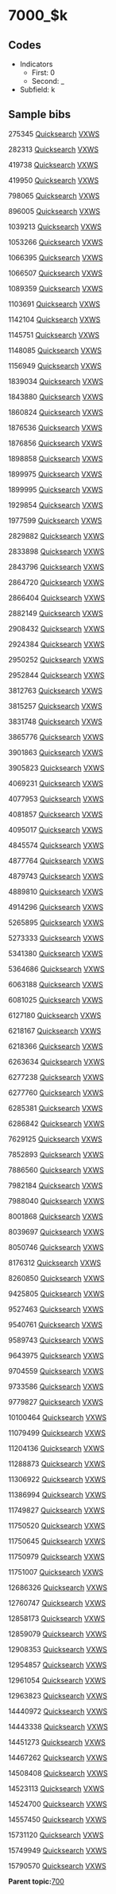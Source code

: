 # 7000\_$k

## Codes

-   Indicators
    -   First: 0
    -   Second: \_
-   Subfield: k

## Sample bibs

275345 [Quicksearch](https://search.library.yale.edu/catalog/275345) [VXWS](http://prodorbis.library.yale.edu:7014/vxws/GetHoldingsService?bibId=275345)

282313 [Quicksearch](https://search.library.yale.edu/catalog/282313) [VXWS](http://prodorbis.library.yale.edu:7014/vxws/GetHoldingsService?bibId=282313)

419738 [Quicksearch](https://search.library.yale.edu/catalog/419738) [VXWS](http://prodorbis.library.yale.edu:7014/vxws/GetHoldingsService?bibId=419738)

419950 [Quicksearch](https://search.library.yale.edu/catalog/419950) [VXWS](http://prodorbis.library.yale.edu:7014/vxws/GetHoldingsService?bibId=419950)

798065 [Quicksearch](https://search.library.yale.edu/catalog/798065) [VXWS](http://prodorbis.library.yale.edu:7014/vxws/GetHoldingsService?bibId=798065)

896005 [Quicksearch](https://search.library.yale.edu/catalog/896005) [VXWS](http://prodorbis.library.yale.edu:7014/vxws/GetHoldingsService?bibId=896005)

1039213 [Quicksearch](https://search.library.yale.edu/catalog/1039213) [VXWS](http://prodorbis.library.yale.edu:7014/vxws/GetHoldingsService?bibId=1039213)

1053266 [Quicksearch](https://search.library.yale.edu/catalog/1053266) [VXWS](http://prodorbis.library.yale.edu:7014/vxws/GetHoldingsService?bibId=1053266)

1066395 [Quicksearch](https://search.library.yale.edu/catalog/1066395) [VXWS](http://prodorbis.library.yale.edu:7014/vxws/GetHoldingsService?bibId=1066395)

1066507 [Quicksearch](https://search.library.yale.edu/catalog/1066507) [VXWS](http://prodorbis.library.yale.edu:7014/vxws/GetHoldingsService?bibId=1066507)

1089359 [Quicksearch](https://search.library.yale.edu/catalog/1089359) [VXWS](http://prodorbis.library.yale.edu:7014/vxws/GetHoldingsService?bibId=1089359)

1103691 [Quicksearch](https://search.library.yale.edu/catalog/1103691) [VXWS](http://prodorbis.library.yale.edu:7014/vxws/GetHoldingsService?bibId=1103691)

1142104 [Quicksearch](https://search.library.yale.edu/catalog/1142104) [VXWS](http://prodorbis.library.yale.edu:7014/vxws/GetHoldingsService?bibId=1142104)

1145751 [Quicksearch](https://search.library.yale.edu/catalog/1145751) [VXWS](http://prodorbis.library.yale.edu:7014/vxws/GetHoldingsService?bibId=1145751)

1148085 [Quicksearch](https://search.library.yale.edu/catalog/1148085) [VXWS](http://prodorbis.library.yale.edu:7014/vxws/GetHoldingsService?bibId=1148085)

1156949 [Quicksearch](https://search.library.yale.edu/catalog/1156949) [VXWS](http://prodorbis.library.yale.edu:7014/vxws/GetHoldingsService?bibId=1156949)

1839034 [Quicksearch](https://search.library.yale.edu/catalog/1839034) [VXWS](http://prodorbis.library.yale.edu:7014/vxws/GetHoldingsService?bibId=1839034)

1843880 [Quicksearch](https://search.library.yale.edu/catalog/1843880) [VXWS](http://prodorbis.library.yale.edu:7014/vxws/GetHoldingsService?bibId=1843880)

1860824 [Quicksearch](https://search.library.yale.edu/catalog/1860824) [VXWS](http://prodorbis.library.yale.edu:7014/vxws/GetHoldingsService?bibId=1860824)

1876536 [Quicksearch](https://search.library.yale.edu/catalog/1876536) [VXWS](http://prodorbis.library.yale.edu:7014/vxws/GetHoldingsService?bibId=1876536)

1876856 [Quicksearch](https://search.library.yale.edu/catalog/1876856) [VXWS](http://prodorbis.library.yale.edu:7014/vxws/GetHoldingsService?bibId=1876856)

1898858 [Quicksearch](https://search.library.yale.edu/catalog/1898858) [VXWS](http://prodorbis.library.yale.edu:7014/vxws/GetHoldingsService?bibId=1898858)

1899975 [Quicksearch](https://search.library.yale.edu/catalog/1899975) [VXWS](http://prodorbis.library.yale.edu:7014/vxws/GetHoldingsService?bibId=1899975)

1899995 [Quicksearch](https://search.library.yale.edu/catalog/1899995) [VXWS](http://prodorbis.library.yale.edu:7014/vxws/GetHoldingsService?bibId=1899995)

1929854 [Quicksearch](https://search.library.yale.edu/catalog/1929854) [VXWS](http://prodorbis.library.yale.edu:7014/vxws/GetHoldingsService?bibId=1929854)

1977599 [Quicksearch](https://search.library.yale.edu/catalog/1977599) [VXWS](http://prodorbis.library.yale.edu:7014/vxws/GetHoldingsService?bibId=1977599)

2829882 [Quicksearch](https://search.library.yale.edu/catalog/2829882) [VXWS](http://prodorbis.library.yale.edu:7014/vxws/GetHoldingsService?bibId=2829882)

2833898 [Quicksearch](https://search.library.yale.edu/catalog/2833898) [VXWS](http://prodorbis.library.yale.edu:7014/vxws/GetHoldingsService?bibId=2833898)

2843796 [Quicksearch](https://search.library.yale.edu/catalog/2843796) [VXWS](http://prodorbis.library.yale.edu:7014/vxws/GetHoldingsService?bibId=2843796)

2864720 [Quicksearch](https://search.library.yale.edu/catalog/2864720) [VXWS](http://prodorbis.library.yale.edu:7014/vxws/GetHoldingsService?bibId=2864720)

2866404 [Quicksearch](https://search.library.yale.edu/catalog/2866404) [VXWS](http://prodorbis.library.yale.edu:7014/vxws/GetHoldingsService?bibId=2866404)

2882149 [Quicksearch](https://search.library.yale.edu/catalog/2882149) [VXWS](http://prodorbis.library.yale.edu:7014/vxws/GetHoldingsService?bibId=2882149)

2908432 [Quicksearch](https://search.library.yale.edu/catalog/2908432) [VXWS](http://prodorbis.library.yale.edu:7014/vxws/GetHoldingsService?bibId=2908432)

2924384 [Quicksearch](https://search.library.yale.edu/catalog/2924384) [VXWS](http://prodorbis.library.yale.edu:7014/vxws/GetHoldingsService?bibId=2924384)

2950252 [Quicksearch](https://search.library.yale.edu/catalog/2950252) [VXWS](http://prodorbis.library.yale.edu:7014/vxws/GetHoldingsService?bibId=2950252)

2952844 [Quicksearch](https://search.library.yale.edu/catalog/2952844) [VXWS](http://prodorbis.library.yale.edu:7014/vxws/GetHoldingsService?bibId=2952844)

3812763 [Quicksearch](https://search.library.yale.edu/catalog/3812763) [VXWS](http://prodorbis.library.yale.edu:7014/vxws/GetHoldingsService?bibId=3812763)

3815257 [Quicksearch](https://search.library.yale.edu/catalog/3815257) [VXWS](http://prodorbis.library.yale.edu:7014/vxws/GetHoldingsService?bibId=3815257)

3831748 [Quicksearch](https://search.library.yale.edu/catalog/3831748) [VXWS](http://prodorbis.library.yale.edu:7014/vxws/GetHoldingsService?bibId=3831748)

3865776 [Quicksearch](https://search.library.yale.edu/catalog/3865776) [VXWS](http://prodorbis.library.yale.edu:7014/vxws/GetHoldingsService?bibId=3865776)

3901863 [Quicksearch](https://search.library.yale.edu/catalog/3901863) [VXWS](http://prodorbis.library.yale.edu:7014/vxws/GetHoldingsService?bibId=3901863)

3905823 [Quicksearch](https://search.library.yale.edu/catalog/3905823) [VXWS](http://prodorbis.library.yale.edu:7014/vxws/GetHoldingsService?bibId=3905823)

4069231 [Quicksearch](https://search.library.yale.edu/catalog/4069231) [VXWS](http://prodorbis.library.yale.edu:7014/vxws/GetHoldingsService?bibId=4069231)

4077953 [Quicksearch](https://search.library.yale.edu/catalog/4077953) [VXWS](http://prodorbis.library.yale.edu:7014/vxws/GetHoldingsService?bibId=4077953)

4081857 [Quicksearch](https://search.library.yale.edu/catalog/4081857) [VXWS](http://prodorbis.library.yale.edu:7014/vxws/GetHoldingsService?bibId=4081857)

4095017 [Quicksearch](https://search.library.yale.edu/catalog/4095017) [VXWS](http://prodorbis.library.yale.edu:7014/vxws/GetHoldingsService?bibId=4095017)

4845574 [Quicksearch](https://search.library.yale.edu/catalog/4845574) [VXWS](http://prodorbis.library.yale.edu:7014/vxws/GetHoldingsService?bibId=4845574)

4877764 [Quicksearch](https://search.library.yale.edu/catalog/4877764) [VXWS](http://prodorbis.library.yale.edu:7014/vxws/GetHoldingsService?bibId=4877764)

4879743 [Quicksearch](https://search.library.yale.edu/catalog/4879743) [VXWS](http://prodorbis.library.yale.edu:7014/vxws/GetHoldingsService?bibId=4879743)

4889810 [Quicksearch](https://search.library.yale.edu/catalog/4889810) [VXWS](http://prodorbis.library.yale.edu:7014/vxws/GetHoldingsService?bibId=4889810)

4914296 [Quicksearch](https://search.library.yale.edu/catalog/4914296) [VXWS](http://prodorbis.library.yale.edu:7014/vxws/GetHoldingsService?bibId=4914296)

5265895 [Quicksearch](https://search.library.yale.edu/catalog/5265895) [VXWS](http://prodorbis.library.yale.edu:7014/vxws/GetHoldingsService?bibId=5265895)

5273333 [Quicksearch](https://search.library.yale.edu/catalog/5273333) [VXWS](http://prodorbis.library.yale.edu:7014/vxws/GetHoldingsService?bibId=5273333)

5341380 [Quicksearch](https://search.library.yale.edu/catalog/5341380) [VXWS](http://prodorbis.library.yale.edu:7014/vxws/GetHoldingsService?bibId=5341380)

5364686 [Quicksearch](https://search.library.yale.edu/catalog/5364686) [VXWS](http://prodorbis.library.yale.edu:7014/vxws/GetHoldingsService?bibId=5364686)

6063188 [Quicksearch](https://search.library.yale.edu/catalog/6063188) [VXWS](http://prodorbis.library.yale.edu:7014/vxws/GetHoldingsService?bibId=6063188)

6081025 [Quicksearch](https://search.library.yale.edu/catalog/6081025) [VXWS](http://prodorbis.library.yale.edu:7014/vxws/GetHoldingsService?bibId=6081025)

6127180 [Quicksearch](https://search.library.yale.edu/catalog/6127180) [VXWS](http://prodorbis.library.yale.edu:7014/vxws/GetHoldingsService?bibId=6127180)

6218167 [Quicksearch](https://search.library.yale.edu/catalog/6218167) [VXWS](http://prodorbis.library.yale.edu:7014/vxws/GetHoldingsService?bibId=6218167)

6218366 [Quicksearch](https://search.library.yale.edu/catalog/6218366) [VXWS](http://prodorbis.library.yale.edu:7014/vxws/GetHoldingsService?bibId=6218366)

6263634 [Quicksearch](https://search.library.yale.edu/catalog/6263634) [VXWS](http://prodorbis.library.yale.edu:7014/vxws/GetHoldingsService?bibId=6263634)

6277238 [Quicksearch](https://search.library.yale.edu/catalog/6277238) [VXWS](http://prodorbis.library.yale.edu:7014/vxws/GetHoldingsService?bibId=6277238)

6277760 [Quicksearch](https://search.library.yale.edu/catalog/6277760) [VXWS](http://prodorbis.library.yale.edu:7014/vxws/GetHoldingsService?bibId=6277760)

6285381 [Quicksearch](https://search.library.yale.edu/catalog/6285381) [VXWS](http://prodorbis.library.yale.edu:7014/vxws/GetHoldingsService?bibId=6285381)

6286842 [Quicksearch](https://search.library.yale.edu/catalog/6286842) [VXWS](http://prodorbis.library.yale.edu:7014/vxws/GetHoldingsService?bibId=6286842)

7629125 [Quicksearch](https://search.library.yale.edu/catalog/7629125) [VXWS](http://prodorbis.library.yale.edu:7014/vxws/GetHoldingsService?bibId=7629125)

7852893 [Quicksearch](https://search.library.yale.edu/catalog/7852893) [VXWS](http://prodorbis.library.yale.edu:7014/vxws/GetHoldingsService?bibId=7852893)

7886560 [Quicksearch](https://search.library.yale.edu/catalog/7886560) [VXWS](http://prodorbis.library.yale.edu:7014/vxws/GetHoldingsService?bibId=7886560)

7982184 [Quicksearch](https://search.library.yale.edu/catalog/7982184) [VXWS](http://prodorbis.library.yale.edu:7014/vxws/GetHoldingsService?bibId=7982184)

7988040 [Quicksearch](https://search.library.yale.edu/catalog/7988040) [VXWS](http://prodorbis.library.yale.edu:7014/vxws/GetHoldingsService?bibId=7988040)

8001868 [Quicksearch](https://search.library.yale.edu/catalog/8001868) [VXWS](http://prodorbis.library.yale.edu:7014/vxws/GetHoldingsService?bibId=8001868)

8039697 [Quicksearch](https://search.library.yale.edu/catalog/8039697) [VXWS](http://prodorbis.library.yale.edu:7014/vxws/GetHoldingsService?bibId=8039697)

8050746 [Quicksearch](https://search.library.yale.edu/catalog/8050746) [VXWS](http://prodorbis.library.yale.edu:7014/vxws/GetHoldingsService?bibId=8050746)

8176312 [Quicksearch](https://search.library.yale.edu/catalog/8176312) [VXWS](http://prodorbis.library.yale.edu:7014/vxws/GetHoldingsService?bibId=8176312)

8260850 [Quicksearch](https://search.library.yale.edu/catalog/8260850) [VXWS](http://prodorbis.library.yale.edu:7014/vxws/GetHoldingsService?bibId=8260850)

9425805 [Quicksearch](https://search.library.yale.edu/catalog/9425805) [VXWS](http://prodorbis.library.yale.edu:7014/vxws/GetHoldingsService?bibId=9425805)

9527463 [Quicksearch](https://search.library.yale.edu/catalog/9527463) [VXWS](http://prodorbis.library.yale.edu:7014/vxws/GetHoldingsService?bibId=9527463)

9540761 [Quicksearch](https://search.library.yale.edu/catalog/9540761) [VXWS](http://prodorbis.library.yale.edu:7014/vxws/GetHoldingsService?bibId=9540761)

9589743 [Quicksearch](https://search.library.yale.edu/catalog/9589743) [VXWS](http://prodorbis.library.yale.edu:7014/vxws/GetHoldingsService?bibId=9589743)

9643975 [Quicksearch](https://search.library.yale.edu/catalog/9643975) [VXWS](http://prodorbis.library.yale.edu:7014/vxws/GetHoldingsService?bibId=9643975)

9704559 [Quicksearch](https://search.library.yale.edu/catalog/9704559) [VXWS](http://prodorbis.library.yale.edu:7014/vxws/GetHoldingsService?bibId=9704559)

9733586 [Quicksearch](https://search.library.yale.edu/catalog/9733586) [VXWS](http://prodorbis.library.yale.edu:7014/vxws/GetHoldingsService?bibId=9733586)

9779827 [Quicksearch](https://search.library.yale.edu/catalog/9779827) [VXWS](http://prodorbis.library.yale.edu:7014/vxws/GetHoldingsService?bibId=9779827)

10100464 [Quicksearch](https://search.library.yale.edu/catalog/10100464) [VXWS](http://prodorbis.library.yale.edu:7014/vxws/GetHoldingsService?bibId=10100464)

11079499 [Quicksearch](https://search.library.yale.edu/catalog/11079499) [VXWS](http://prodorbis.library.yale.edu:7014/vxws/GetHoldingsService?bibId=11079499)

11204136 [Quicksearch](https://search.library.yale.edu/catalog/11204136) [VXWS](http://prodorbis.library.yale.edu:7014/vxws/GetHoldingsService?bibId=11204136)

11288873 [Quicksearch](https://search.library.yale.edu/catalog/11288873) [VXWS](http://prodorbis.library.yale.edu:7014/vxws/GetHoldingsService?bibId=11288873)

11306922 [Quicksearch](https://search.library.yale.edu/catalog/11306922) [VXWS](http://prodorbis.library.yale.edu:7014/vxws/GetHoldingsService?bibId=11306922)

11386994 [Quicksearch](https://search.library.yale.edu/catalog/11386994) [VXWS](http://prodorbis.library.yale.edu:7014/vxws/GetHoldingsService?bibId=11386994)

11749827 [Quicksearch](https://search.library.yale.edu/catalog/11749827) [VXWS](http://prodorbis.library.yale.edu:7014/vxws/GetHoldingsService?bibId=11749827)

11750520 [Quicksearch](https://search.library.yale.edu/catalog/11750520) [VXWS](http://prodorbis.library.yale.edu:7014/vxws/GetHoldingsService?bibId=11750520)

11750645 [Quicksearch](https://search.library.yale.edu/catalog/11750645) [VXWS](http://prodorbis.library.yale.edu:7014/vxws/GetHoldingsService?bibId=11750645)

11750979 [Quicksearch](https://search.library.yale.edu/catalog/11750979) [VXWS](http://prodorbis.library.yale.edu:7014/vxws/GetHoldingsService?bibId=11750979)

11751007 [Quicksearch](https://search.library.yale.edu/catalog/11751007) [VXWS](http://prodorbis.library.yale.edu:7014/vxws/GetHoldingsService?bibId=11751007)

12686326 [Quicksearch](https://search.library.yale.edu/catalog/12686326) [VXWS](http://prodorbis.library.yale.edu:7014/vxws/GetHoldingsService?bibId=12686326)

12760747 [Quicksearch](https://search.library.yale.edu/catalog/12760747) [VXWS](http://prodorbis.library.yale.edu:7014/vxws/GetHoldingsService?bibId=12760747)

12858173 [Quicksearch](https://search.library.yale.edu/catalog/12858173) [VXWS](http://prodorbis.library.yale.edu:7014/vxws/GetHoldingsService?bibId=12858173)

12859079 [Quicksearch](https://search.library.yale.edu/catalog/12859079) [VXWS](http://prodorbis.library.yale.edu:7014/vxws/GetHoldingsService?bibId=12859079)

12908353 [Quicksearch](https://search.library.yale.edu/catalog/12908353) [VXWS](http://prodorbis.library.yale.edu:7014/vxws/GetHoldingsService?bibId=12908353)

12954857 [Quicksearch](https://search.library.yale.edu/catalog/12954857) [VXWS](http://prodorbis.library.yale.edu:7014/vxws/GetHoldingsService?bibId=12954857)

12961054 [Quicksearch](https://search.library.yale.edu/catalog/12961054) [VXWS](http://prodorbis.library.yale.edu:7014/vxws/GetHoldingsService?bibId=12961054)

12963823 [Quicksearch](https://search.library.yale.edu/catalog/12963823) [VXWS](http://prodorbis.library.yale.edu:7014/vxws/GetHoldingsService?bibId=12963823)

14440972 [Quicksearch](https://search.library.yale.edu/catalog/14440972) [VXWS](http://prodorbis.library.yale.edu:7014/vxws/GetHoldingsService?bibId=14440972)

14443338 [Quicksearch](https://search.library.yale.edu/catalog/14443338) [VXWS](http://prodorbis.library.yale.edu:7014/vxws/GetHoldingsService?bibId=14443338)

14451273 [Quicksearch](https://search.library.yale.edu/catalog/14451273) [VXWS](http://prodorbis.library.yale.edu:7014/vxws/GetHoldingsService?bibId=14451273)

14467262 [Quicksearch](https://search.library.yale.edu/catalog/14467262) [VXWS](http://prodorbis.library.yale.edu:7014/vxws/GetHoldingsService?bibId=14467262)

14508408 [Quicksearch](https://search.library.yale.edu/catalog/14508408) [VXWS](http://prodorbis.library.yale.edu:7014/vxws/GetHoldingsService?bibId=14508408)

14523113 [Quicksearch](https://search.library.yale.edu/catalog/14523113) [VXWS](http://prodorbis.library.yale.edu:7014/vxws/GetHoldingsService?bibId=14523113)

14524700 [Quicksearch](https://search.library.yale.edu/catalog/14524700) [VXWS](http://prodorbis.library.yale.edu:7014/vxws/GetHoldingsService?bibId=14524700)

14557450 [Quicksearch](https://search.library.yale.edu/catalog/14557450) [VXWS](http://prodorbis.library.yale.edu:7014/vxws/GetHoldingsService?bibId=14557450)

15731120 [Quicksearch](https://search.library.yale.edu/catalog/15731120) [VXWS](http://prodorbis.library.yale.edu:7014/vxws/GetHoldingsService?bibId=15731120)

15749949 [Quicksearch](https://search.library.yale.edu/catalog/15749949) [VXWS](http://prodorbis.library.yale.edu:7014/vxws/GetHoldingsService?bibId=15749949)

15790570 [Quicksearch](https://search.library.yale.edu/catalog/15790570) [VXWS](http://prodorbis.library.yale.edu:7014/vxws/GetHoldingsService?bibId=15790570)

**Parent topic:**[700](../../tags/700/700.md)

